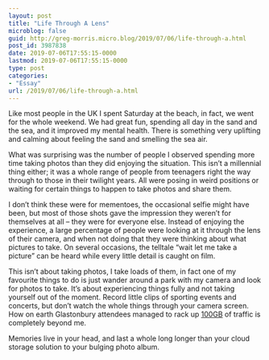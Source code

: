 ```yaml
---
layout: post
title: "Life Through A Lens"
microblog: false
guid: http://greg-morris.micro.blog/2019/07/06/life-through-a.html
post_id: 3987838
date: 2019-07-06T17:55:15-0000
lastmod: 2019-07-06T17:55:15-0000
type: post
categories:
- "Essay"
url: /2019/07/06/life-through-a.html
---
```

<!--kg-card-begin: html--><p><!--kg-card-begin: html--></p>
<p>Like most people in the UK I spent Saturday at the beach, in fact, we went for the whole weekend. We had great fun, spending all day in the sand and the sea, and it improved my mental health. There is something very uplifting and calming about feeling the sand and smelling the sea air.</p>
<p>What was surprising was the number of people I observed spending more time taking photos than they did enjoying the situation. This isn’t a millennial thing either; it was a whole range of people from teenagers right the way through to those in their twilight years. All were posing in weird positions or waiting for certain things to happen to take photos and share them.</p>
<p>I don’t think these were for mementoes, the occasional selfie might have been, but most of those shots gave the impression they weren’t for themselves at all – they were for everyone else. Instead of enjoying the experience, a large percentage of people were looking at it through the lens of their camera, and when not doing that they were thinking about what pictures to take. On several occasions, the telltale “wait let me take a picture” can be heard while every little detail is caught on film.<span class="Apple-converted-space"> </span></p>
<p>This isn’t about taking photos, I take loads of them, in fact one of my favourite things to do is just wander around a park with my camera and look for photos to take. It’s about experiencing things fully and not taking yourself out of the moment. Record little clips of sporting events and concerts, but don’t watch the whole things through your camera screen. How on earth Glastonbury attendees managed to rack up <a href="https://newsroom.ee.co.uk/glastonbury-festival-2019-breaks-data-records/">100GB</a> of traffic is completely beyond me.</p>
<p>Memories live in your head, and last a whole long longer than your cloud storage solution to your bulging photo album.</p>
<p><!--kg-card-end: html--></p>
<!--kg-card-end: html-->
